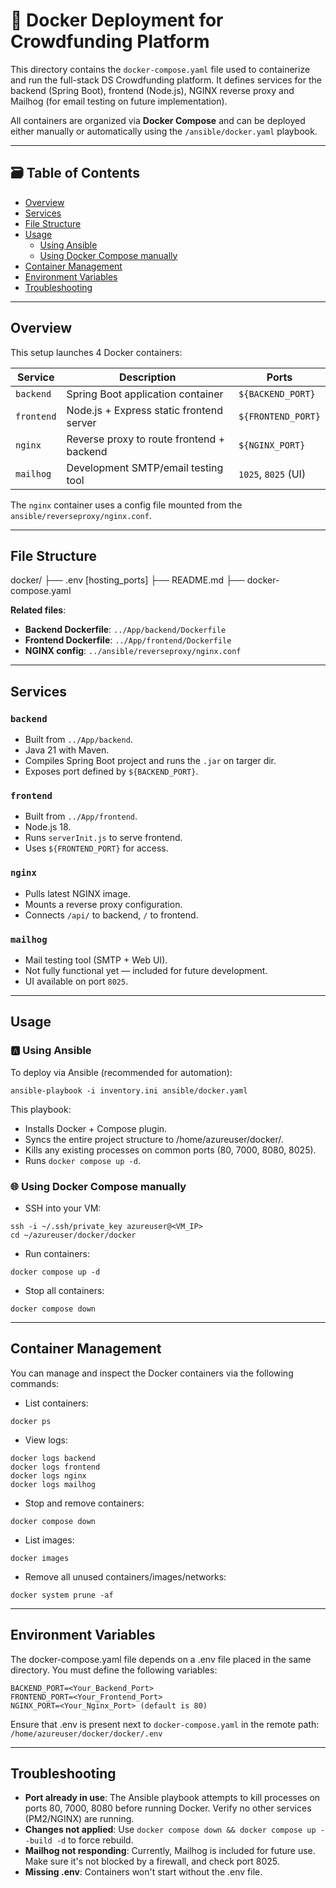 # 🐋 Docker Deployment for Crowdfunding Platform

This directory contains the `docker-compose.yaml` file used to containerize and run the full-stack DS Crowdfunding platform. It defines services for the backend (Spring Boot), frontend (Node.js), NGINX reverse proxy and Mailhog (for email testing on future implementation).

All containers are organized via **Docker Compose** and can be deployed either manually or automatically using the `/ansible/docker.yaml` playbook.

---

## 🗃️ Table of Contents

- [Overview](#overview)
- [Services](#services)
- [File Structure](#file-structure)
- [Usage](#usage)
    - [Using Ansible](#using-ansible)
    - [Using Docker Compose manually](#using-docker-compose-manuyally)
- [Container Management](#container-management)
- [Environment Variables](#environment-variables)
- [Troubleshooting](#troubleshooting)


---

## Overview

This setup launches 4 Docker containers:

| Service   | Description                                | Ports               |
|-----------|--------------------------------------------|---------------------|
| `backend` | Spring Boot application container          | `${BACKEND_PORT}`   |
| `frontend`| Node.js + Express static frontend server   | `${FRONTEND_PORT}`  |
| `nginx`   | Reverse proxy to route frontend + backend  | `${NGINX_PORT}`     |
| `mailhog` | Development SMTP/email testing tool        | `1025`, `8025` (UI) |

The `nginx` container uses a config file mounted from the `ansible/reverseproxy/nginx.conf`.


---

## File Structure
docker/
├── .env [hosting_ports]
├── README.md 
├── docker-compose.yaml 

**Related files**:
- **Backend Dockerfile**: `../App/backend/Dockerfile`
- **Frontend Dockerfile**: `../App/frontend/Dockerfile`
- **NGINX config**: `../ansible/reverseproxy/nginx.conf`


---

## Services

### `backend`
- Built from `../App/backend`.
- Java 21 with Maven.
- Compiles Spring Boot project and runs the `.jar` on targer dir.
- Exposes port defined by `${BACKEND_PORT}`.

### `frontend`
- Built from `../App/frontend`.
- Node.js 18.
- Runs `serverInit.js` to serve frontend.
- Uses `${FRONTEND_PORT}` for access.

### `nginx`
- Pulls latest NGINX image.
- Mounts a reverse proxy configuration.
- Connects `/api/` to backend, `/` to frontend.

### `mailhog`
- Mail testing tool (SMTP + Web UI).
- Not fully functional yet — included for future development.
- UI available on port `8025`.

---

## Usage

### 🅰️ Using Ansible

To deploy via Ansible (recommended for automation):

```
ansible-playbook -i inventory.ini ansible/docker.yaml
```

This playbook:
- Installs Docker + Compose plugin.
- Syncs the entire project structure to /home/azureuser/docker/.
- Kills any existing processes on common ports (80, 7000, 8080, 8025).
- Runs `docker compose up -d`.


### 🌐 Using Docker Compose manually
- SSH into your VM:
```
ssh -i ~/.ssh/private_key azureuser@<VM_IP>
cd ~/azureuser/docker/docker
```

- Run containers:
```
docker compose up -d
```

- Stop all containers:
```
docker compose down
```


---

## Container Management
You can manage and inspect the Docker containers via the following commands:

- List containers:
```
docker ps
```

- View logs:
```
docker logs backend
docker logs frontend
docker logs nginx
docker logs mailhog
```

- Stop and remove containers:
```
docker compose down
```

- List images:
```
docker images
```

- Remove all unused containers/images/networks:
```
docker system prune -af
```


---

## Environment Variables
The docker-compose.yaml file depends on a .env file placed in the same directory. You must define the following variables:

```
BACKEND_PORT=<Your_Backend_Port>
FRONTEND_PORT=<Your_Frontend_Port>
NGINX_PORT=<Your_Nginx_Port> (default is 80)
```

Ensure that .env is present next to `docker-compose.yaml` in the remote path:
`/home/azureuser/docker/docker/.env`


---

## Troubleshooting
- **Port already in use**: The Ansible playbook attempts to kill processes on ports 80, 7000, 8080 before running Docker. Verify no other services (PM2/NGINX) are running.
- **Changes not applied**: Use `docker compose down && docker compose up --build -d` to force rebuild.
- **Mailhog not responding**: Currently, Mailhog is included for future use. Make sure it's not blocked by a firewall, and check port 8025.
- **Missing .env**: Containers won't start without the .env file.

